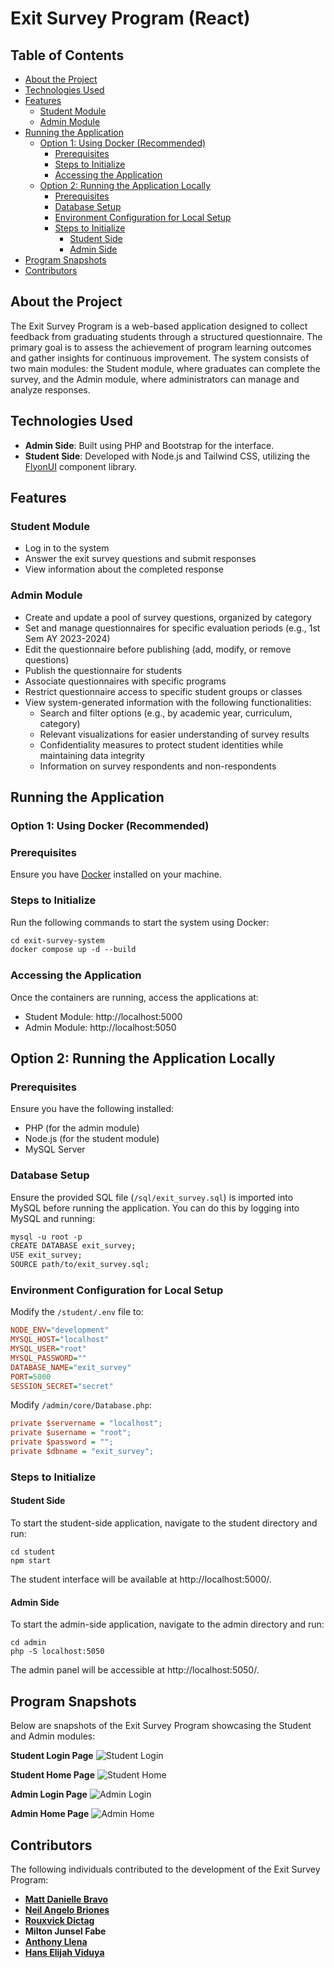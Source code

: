 # Exit Survey Program (React)

## Table of Contents
- [About the Project](#about-the-project)
- [Technologies Used](#technologies-used)
- [Features](#features)
  - [Student Module](#student-module)
  - [Admin Module](#admin-module)
- [Running the Application](#running-the-application)
  - [Option 1: Using Docker (Recommended)](#option-1-using-docker-recommended)
    - [Prerequisites](#prerequisites)
    - [Steps to Initialize](#steps-to-initialize)
    - [Accessing the Application](#accessing-the-application)
  - [Option 2: Running the Application Locally](#option-2-running-the-application-locally)
    - [Prerequisites](#prerequisites-1)
    - [Database Setup](#database-setup)
    - [Environment Configuration for Local Setup](#environment-configuration-for-local-setup)
    - [Steps to Initialize](#steps-to-initialize-1)
      - [Student Side](#student-side)
      - [Admin Side](#admin-side)
- [Program Snapshots](#program-snapshots)
- [Contributors](#contributors)

## About the Project
The Exit Survey Program is a web-based application designed to collect feedback from graduating students through a structured questionnaire. The primary goal is to assess the achievement of program learning outcomes and gather insights for continuous improvement. The system consists of two main modules: the Student module, where graduates can complete the survey, and the Admin module, where administrators can manage and analyze responses. 

## Technologies Used
- **Admin Side**: Built using PHP and Bootstrap for the interface.
- **Student Side**: Developed with Node.js and Tailwind CSS, utilizing the [FlyonUI](https://flyonui.com/) component library.

## Features

### Student Module
- Log in to the system
- Answer the exit survey questions and submit responses
- View information about the completed response

### Admin Module
- Create and update a pool of survey questions, organized by category
- Set and manage questionnaires for specific evaluation periods (e.g., 1st Sem AY 2023-2024)
- Edit the questionnaire before publishing (add, modify, or remove questions)
- Publish the questionnaire for students
- Associate questionnaires with specific programs
- Restrict questionnaire access to specific student groups or classes
- View system-generated information with the following functionalities:
    - Search and filter options (e.g., by academic year, curriculum, category)
    - Relevant visualizations for easier understanding of survey results
    - Confidentiality measures to protect student identities while maintaining data integrity
    - Information on survey respondents and non-respondents

## Running the Application

### Option 1: Using Docker (Recommended)

### Prerequisites
Ensure you have [Docker](https://www.docker.com/products/docker-desktop/) installed on your machine.

### Steps to Initialize
Run the following commands to start the system using Docker:

```markdown
cd exit-survey-system
docker compose up -d --build
```
### Accessing the Application
Once the containers are running, access the applications at:

- Student Module: http://localhost:5000
- Admin Module: http://localhost:5050

## Option 2: Running the Application Locally

### Prerequisites
Ensure you have the following installed:

- PHP (for the admin module)
- Node.js (for the student module)
- MySQL Server

### Database Setup
Ensure the provided SQL file (`/sql/exit_survey.sql`) is imported into MySQL before running the application. You can do this by logging into MySQL and running:

```markdown
mysql -u root -p
CREATE DATABASE exit_survey;
USE exit_survey;
SOURCE path/to/exit_survey.sql;
```

### Environment Configuration for Local Setup
Modify the `/student/.env` file to:

```ini
NODE_ENV="development"
MYSQL_HOST="localhost"
MYSQL_USER="root"
MYSQL_PASSWORD=""
DATABASE_NAME="exit_survey"
PORT=5000
SESSION_SECRET="secret"
```

Modify `/admin/core/Database.php`:
```ini
private $servername = "localhost";
private $username = "root";
private $password = "";
private $dbname = "exit_survey";
```


### Steps to Initialize

#### Student Side
To start the student-side application, navigate to the student directory and run:
```
cd student
npm start
```
The student interface will be available at http://localhost:5000/.

#### Admin Side
To start the admin-side application, navigate to the admin directory and run:
```
cd admin
php -S localhost:5050
```
The admin panel will be accessible at http://localhost:5050/.

## Program Snapshots
Below are snapshots of the Exit Survey Program showcasing the Student and Admin modules:

**Student Login Page**
![Student Login](snapshots/student-login.png)

**Student Home Page**
![Student Home](snapshots/student-home.png)

**Admin Login Page**
![Admin Login](snapshots/admin-login.png)

**Admin Home Page**
![Admin Home](snapshots/admin-home.png)

## Contributors
The following individuals contributed to the development of the Exit Survey Program:

- **[Matt Danielle Bravo](https://www.linkedin.com/in/matt-danielle-bravo-b68372284/)**
- **[Neil Angelo Briones](https://www.linkedin.com/in/neil-briones/)**
- **[Rouxvick Dictag](https://www.linkedin.com/in/rouxvick-dictag-79b6bb346/)**
- **Milton Junsel Fabe**
- **[Anthony Llena](https://www.linkedin.com/in/anthony-llena-031026182/)**
- **[Hans Elijah Viduya](https://www.linkedin.com/in/hanselijahv/)** 



